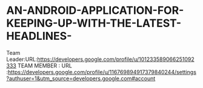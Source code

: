 # AN-ANDROID-APPLICATION-FOR-KEEPING-UP-WITH-THE-LATEST-HEADLINES-
Team Leader:URL:https://developers.google.com/profile/u/101233589066251092333
TEAM MEMBER : URL :https://developers.google.com/profile/u/116769894917379840244/settings?authuser=1&utm_source=developers.google.com#account
